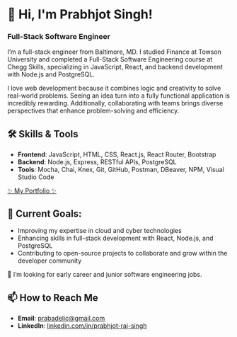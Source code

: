 # 👋 Hi, I'm Prabhjot Singh!  
### Full-Stack Software Engineer

I’m  a full-stack engineer from Baltimore, MD. I studied Finance at Towson University and completed a Full-Stack Software Engineering course at Chegg Skills, specializing in JavaScript, React, and backend development with Node.js and PostgreSQL.

I love web development because it combines logic and creativity to solve real-world problems. Seeing an idea turn into a fully functional application is incredibly rewarding. Additionally, collaborating with teams brings diverse perspectives that enhance problem-solving and efficiency.

## 🛠️ Skills & Tools
- **Frontend**: JavaScript, HTML, CSS, React.js, React Router, Bootstrap
- **Backend**: Node.js, Express, RESTful APIs, PostgreSQL
- **Tools**: Mocha, Chai, Knex, Git, GitHub, Postman, DBeaver, NPM, Visual Studio Code

[✨ My Portfolio ✨](https://portfolio-f5f4.onrender.com/)

## 🚀 Current Goals:
- Improving my expertise in cloud and cyber technologies  
- Enhancing skills in full-stack development with React, Node.js, and PostgreSQL  
- Contributing to open-source projects to collaborate and grow within the developer community  

🤔 I’m looking for early career and junior software engineering jobs.

## 📫 How to Reach Me
- **Email**: [prabadelic@gmail.com](mailto:prabadelic@gmail.com)
- **LinkedIn**: [linkedin.com/in/prabhjot-raj-singh](https://linkedin.com/in/prabhjot-raj-singh)
